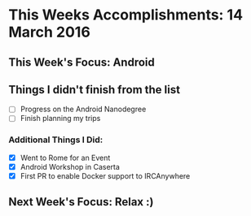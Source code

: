 # This Weeks Accomplishments: 14 March 2016

## This Week's Focus: Android

## Things I didn't finish from the list
- [ ] Progress on the Android Nanodegree
- [ ] Finish planning my trips

### Additional Things I Did:
- [x] Went to Rome for an Event
- [x] Android Workshop in Caserta
- [x] First PR to enable Docker support to IRCAnywhere

## Next Week's Focus: Relax :)



